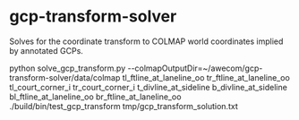 # gcp-transform-solver
Solves for the coordinate transform to COLMAP world coordinates implied by annotated GCPs.

python solve_gcp_transform.py --colmapOutputDir=~/awecom/gcp-transform-solver/data/colmap tl_ftline_at_laneline_oo tr_ftline_at_laneline_oo tl_court_corner_i tr_court_corner_i t_divline_at_sideline b_divline_at_sideline bl_ftline_at_laneline_oo br_ftline_at_laneline_oo
./build/bin/test_gcp_transform tmp/gcp_transform_solution.txt
